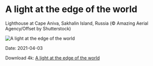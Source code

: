 # A light at the edge of the world

Lighthouse at Cape Aniva, Sakhalin Island, Russia (© Amazing Aerial Agency/Offset by Shutterstock)

![A light at the edge of the world](https://bing.com/th?id=OHR.AnivaLighthouse_EN-US8147045989_UHD.jpg&rf=LaDigue_UHD.jpg&pid=hp&w=1024&h=576)

Date: 2021-04-03

Download 4k: [A light at the edge of the world](https://bing.com/th?id=OHR.AnivaLighthouse_EN-US8147045989_UHD.jpg&rf=LaDigue_UHD.jpg&pid=hp&w=3840&h=2160)

